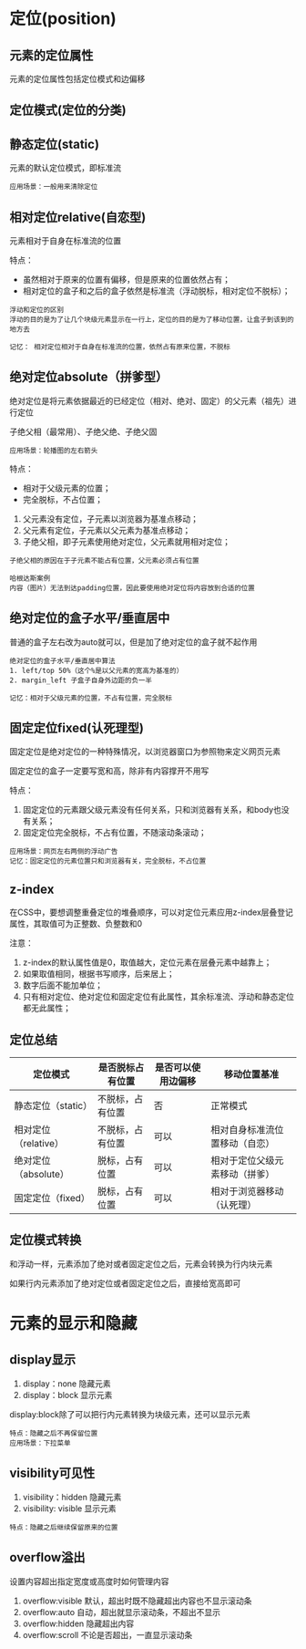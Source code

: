 # 定位(position)

## 元素的定位属性
元素的定位属性包括定位模式和边偏移
## 定位模式(定位的分类)
## 静态定位(static)

元素的默认定位模式，即标准流
```
应用场景：一般用来清除定位
```
## 相对定位relative(自恋型)

元素相对于自身在标准流的位置

特点：
- 虽然相对于原来的位置有偏移，但是原来的位置依然占有；
- 相对定位的盒子和之后的盒子依然是标准流（浮动脱标，相对定位不脱标）；
```
浮动和定位的区别
浮动的目的是为了让几个块级元素显示在一行上，定位的目的是为了移动位置，让盒子到该到的地方去
```
```
记忆： 相对定位相对于自身在标准流的位置，依然占有原来位置，不脱标
```
## 绝对定位absolute（拼爹型）

绝对定位是将元素依据最近的已经定位（相对、绝对、固定）的父元素（祖先）进行定位

子绝父相（最常用）、子绝父绝、子绝父固
```
应用场景：轮播图的左右箭头
```
特点：
- 相对于父级元素的位置；
- 完全脱标，不占位置；
1. 父元素没有定位，子元素以浏览器为基准点移动；
2. 父元素有定位，子元素以父元素为基准点移动；
3. 子绝父相，即子元素使用绝对定位，父元素就用相对定位；
```
子绝父相的原因在于子元素不能占有位置，父元素必须占有位置
```
```
哈根达斯案例
内容（图片）无法到达padding位置，因此要使用绝对定位将内容放到合适的位置
```
## 绝对定位的盒子水平/垂直居中

普通的盒子左右改为auto就可以，但是加了绝对定位的盒子就不起作用
``` 
绝对定位的盒子水平/垂直居中算法
1. left/top 50%（这个%是以父元素的宽高为基准的）
2. margin_left 子盒子自身外边距的负一半
```
```
记忆：相对于父级元素的位置，不占有位置，完全脱标
```
## 固定定位fixed(认死理型)

固定定位是绝对定位的一种特殊情况，以浏览器窗口为参照物来定义网页元素

固定定位的盒子一定要写宽和高，除非有内容撑开不用写

特点：
1. 固定定位的元素跟父级元素没有任何关系，只和浏览器有关系，和body也没有关系；
2. 固定定位完全脱标，不占有位置，不随滚动条滚动；
```
应用场景：网页左右两侧的浮动广告
记忆：固定定位的元素位置只和浏览器有关，完全脱标，不占位置
```
## z-index

在CSS中，要想调整重叠定位的堆叠顺序，可以对定位元素应用z-index层叠登记属性，其取值可为正整数、负整数和0

注意：
1. z-index的默认属性值是0，取值越大，定位元素在层叠元素中越靠上；
2. 如果取值相同，根据书写顺序，后来居上；
3. 数字后面不能加单位；
4. 只有相对定位、绝对定位和固定定位有此属性，其余标准流、浮动和静态定位都无此属性；
## 定位总结

| 定位模式             | 是否脱标占有位置 | 是否可以使用边偏移 | 移动位置基准                   |
| -------------------- | ---------------- | ------------------ | ------------------------------ |
| 静态定位（static）   | 不脱标，占有位置 | 否                 | 正常模式                       |
| 相对定位（relative） | 不脱标，占有位置 | 可以               | 相对自身标准流位置移动（自恋） |
| 绝对定位（absolute） | 脱标，占有位置   | 可以               | 相对于定位父级元素移动（拼爹） |
| 固定定位（fixed）    | 脱标，占有位置   | 可以               | 相对于浏览器移动（认死理）     |
## 定位模式转换
和浮动一样，元素添加了绝对或者固定定位之后，元素会转换为行内块元素

如果行内元素添加了绝对定位或者固定定位之后，直接给宽高即可
# 元素的显示和隐藏
## display显示
1. display：none 隐藏元素
2. display：block 显示元素

display:block除了可以把行内元素转换为块级元素，还可以显示元素

```
特点：隐藏之后不再保留位置
应用场景：下拉菜单
```
## visibility可见性
1. visibility：hidden 隐藏元素
2. visibility: visible 显示元素
```
特点：隐藏之后继续保留原来的位置
```
## overflow溢出
设置内容超出指定宽度或高度时如何管理内容
1. overflow:visible 默认，超出时既不隐藏超出内容也不显示滚动条
2. overflow:auto 自动，超出就显示滚动条，不超出不显示
3. overflow:hidden 隐藏超出内容
4. overflow:scroll 不论是否超出，一直显示滚动条
